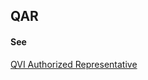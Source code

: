 ## QAR

<h4>See</h4><p><a href="qvi-authorized-representative">QVI Authorized Representative</a></p>

